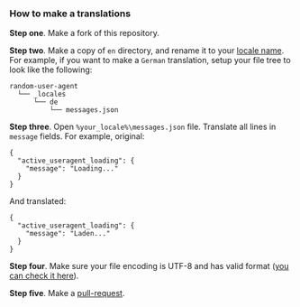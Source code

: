 ### How to make a translations

**Step one**. Make a fork of this repository.

**Step two**. Make a copy of `en` directory, and rename it to your [locale name](https://developer.chrome.com/webstore/i18n?csw=1#localeTable). For example, if you want to make a `German` translation, setup your file tree to look like the following:
```
random-user-agent
  └── _locales
      └── de
          └── messages.json
```

**Step three**. Open `%your_locale%\messages.json` file. Translate all lines in `message` fields. For example, original:
```
{
  "active_useragent_loading": {
    "message": "Loading..."
  }
}
```
And translated:
```
{
  "active_useragent_loading": {
    "message": "Laden..."
  }
}
```

**Step four**. Make sure your file encoding is UTF-8 and has valid format ([you can check it here](http://jsonlint.com/)).

**Step five**. Make a [pull-request](https://github.com/tarampampam/random-user-agent/compare).
